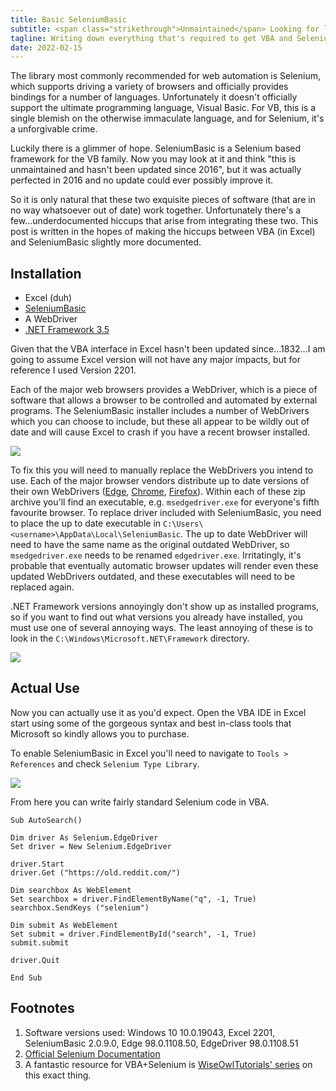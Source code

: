 ```yaml
---
title: Basic SeleniumBasic
subtitle: <span class="strikethrough">Unmaintained</span> Looking for love
tagline: Writing down everything that's required to get VBA and Selenium to work together before link rot sets in.
date: 2022-02-15
---
```


The library most commonly recommended for web automation is Selenium, which supports driving a variety of browsers and officially provides bindings for a number of languages. Unfortunately it doesn't officially support the ultimate programming language, Visual Basic. For VB, this is a single blemish on the otherwise immaculate language, and for Selenium, it's a unforgivable crime.

Luckily there is a glimmer of hope. SeleniumBasic is a Selenium based framework for the VB family. Now you may look at it and think "this is unmaintained and hasn't been updated since 2016", but it was actually perfected in 2016 and no update could ever possibly improve it.

So it is only natural that these two exquisite pieces of software (that are in no way whatsoever out of date) work together. Unfortunately there's a few...underdocumented hiccups that arise from integrating these two. This post is written in the hopes of making the hiccups between VBA (in Excel) and SeleniumBasic slightly more documented.

## Installation

- Excel (duh)
- [SeleniumBasic](https://github.com/florentbr/SeleniumBasic/releases)
- A WebDriver
- [.NET Framework 3.5](https://www.microsoft.com/en-au/download/details.aspx?id=21)

Given that the VBA interface in Excel hasn't been updated since...1832...I am going to assume Excel version will not have any major impacts, but for reference I used Version 2201.

Each of the major web browsers provides a WebDriver, which is a piece of software that allows a browser to be controlled and automated by external programs. The SeleniumBasic installer includes a number of WebDrivers which you can choose to include, but these all appear to be wildly out of date and will cause Excel to crash if you have a recent browser installed.

![](seleniumbasic-installer.png)

To fix this you will need to manually replace the WebDrivers you intend to use. Each of the major browser vendors distribute up to date versions of their own WebDrivers ([Edge](https://developer.microsoft.com/en-us/microsoft-edge/tools/webdriver/), [Chrome](https://chromedriver.chromium.org/downloads), [Firefox](https://github.com/mozilla/geckodriver/releases)). Within each of these zip archive you'll find an executable, e.g. `msedgedriver.exe` for everyone's fifth favourite browser. To replace driver included with SeleniumBasic, you need to place the up to date executable in `C:\Users\<username>\AppData\Local\SeleniumBasic`. The up to date WebDriver will need to have the same name as the original outdated WebDriver, so `msedgedriver.exe` needs to be renamed `edgedriver.exe`. Irritatingly, it's probable that eventually automatic browser updates will render even these updated WebDrivers outdated, and these executables will need to be replaced again.

.NET Framework versions annoyingly don't show up as installed programs, so if you want to find out what versions you already have installed, you must use one of several annoying ways. The least annoying of these is to look in the `C:\Windows\Microsoft.NET\Framework` directory.

![](dotnet-frameworks.png)

## Actual Use

Now you can actually use it as you'd expect. Open the VBA IDE in Excel start using some of the gorgeous syntax and best in-class tools that Microsoft so kindly allows you to purchase.

To enable SeleniumBasic in Excel you'll need to navigate to `Tools > References` and check `Selenium Type Library`.

![](adding-reference.png)

From here you can write fairly standard Selenium code in VBA.

```VB
Sub AutoSearch()

Dim driver As Selenium.EdgeDriver
Set driver = New Selenium.EdgeDriver

driver.Start
driver.Get ("https://old.reddit.com/")

Dim searchbox As WebElement
Set searchbox = driver.FindElementByName("q", -1, True)
searchbox.SendKeys ("selenium")

Dim submit As WebElement
Set submit = driver.FindElementById("search", -1, True)
submit.submit

driver.Quit

End Sub
```

## Footnotes

1. Software versions used: Windows 10 10.0.19043, Excel 2201, SeleniumBasic 2.0.9.0, Edge 98.0.1108.50, EdgeDriver 98.0.1108.51
2. [Official Selenium Documentation](https://www.selenium.dev/documentation/overview/)
3. A fantastic resource for VBA+Selenium is [WiseOwlTutorials' series](https://youtube.com/playlist?list=PLNIs-AWhQzcl3xKvF8sVL4sWRWICj_clM) on this exact thing.
